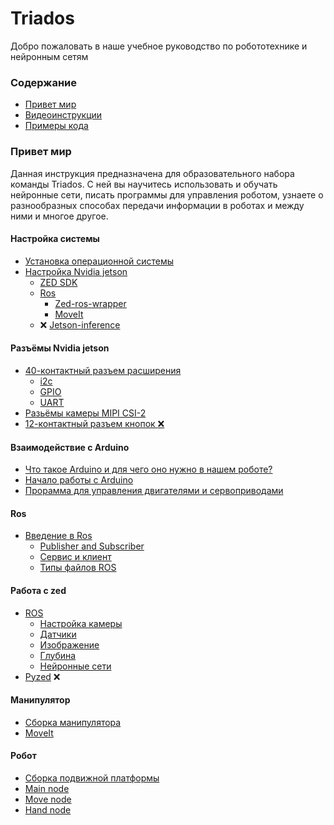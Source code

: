 # Triados
Добро пожаловать в наше учебное руководство по робототехнике и нейронным сетям

### Содержание

* [Привет мир](#привет-мир)
* [Видеоинструкции](#видеоинструкции)
* [Примеры кода](#примеры-кода)

### Привет мир

Данная инструкция предназначена для образовательного набора команды Triados. С ней вы научитесь использовать и обучать нейронные сети, писать программы для управления роботом, узнаете о разнообразных способах передачи информации в роботах и между ними и многое другое. 

#### Настройка системы
* [Установка операционной системы](docs/linux_installation.md)
* [Настройка Nvidia jetson](docs/setting_up_jetson_nano.md)
  * [ZED SDK](docs/setting_up_jetson_nano.md#zed-sdk)
  * [Ros](docs/setting_up_jetson_nano.md#ros)
    * [Zed-ros-wrapper](docs/setting_up_jetson_nano.md#zed-ros-wrapper)
    * [MoveIt](docs/setting_up_jetson_nano.md#moveit)
  * :x: [Jetson-inference](docs/setting_up_jetson_nano.md#jetson-inference)

#### Разъёмы Nvidia jetson
* [40-контактный разъем расширения](docs/40-pin_expansion_header.md)
  * [i2c](docs/40-pin_expansion_header.md#i2c)
  * [GPIO](docs/40-pin_expansion_header.md#gpio)
  * [UART](docs/40-pin_expansion_header.md#uart)
* [Разьёмы камеры MIPI CSI-2 ](docs/MIPI_CSI-2_camera_connectors.md)
* [12-контактный разъем кнопок :x:](docs/12-pin_button_connector.md)

#### Взаимодействие с Arduino
* [Что такое Arduino и для чего оно нужно в нашем роботе?](docs/arduino.md)
* [Начало работы с Arduino](https://github.com/mook003/Triados/blob/main/docs/4to_takoe_arduino.md)
* [Прорамма для управления двигателями и сервоприводами](docs/servo_and_motors.md) 

#### Ros
* [Введение в Ros](docs/ros.md)
  * [Publisher and Subscriber](docs/ros.md#publisher-и-subscriber)
  * [Сервис и клиент](docs/ros.md#сервис-и-клиент)
  * [Типы файлов ROS](docs/ros_files.md)

#### Работа с zed
* [ROS](docs/zed.md#ros)
  * [Настройка камеры](docs/zed_param.md)
  * [Датчики](docs/sensors.md)
  * [Изображение](docs/camera.md)
  * [Глубина](docs/depth.md)
  * [Нейронные сети](docs/object_detection.md)
* [Pyzed](docs/zed.md#pyzed) :x:

#### Манипулятор
* [Сборка манипулятора](docs/manipulator_manual.md) 
* [MoveIt](docs/moveit.md)

#### Робот
* [Сборка подвижной платформы](docs/platform.md)
* [Main node](docs/main_node.md)
* [Move node](docs/move_node.md)
* [Hand node](docs/hand_node.md)

